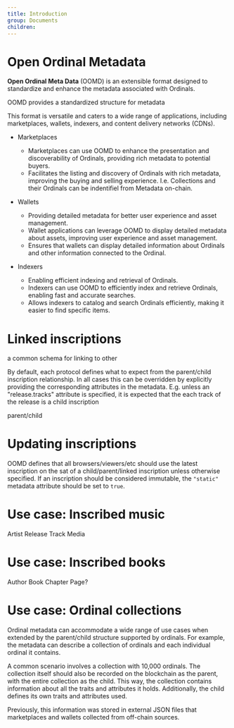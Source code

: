 ```yaml
---
title: Introduction
group: Documents
children:
---
```


# Open Ordinal Metadata

**Open Ordinal Meta Data** (OOMD) is an extensible format designed to standardize and enhance the metadata associated with Ordinals. 

OOMD provides a standardized structure for metadata

This format is versatile and caters to a wide range of applications, including marketplaces, wallets, indexers, and content delivery networks (CDNs).


- Marketplaces
    - Marketplaces can use OOMD to enhance the presentation and discoverability of Ordinals, providing rich metadata to potential buyers.
    - Facilitates the listing and discovery of Ordinals with rich metadata, improving the buying and selling experience. I.e. Collections and their Ordinals can be indentifiel from Metadata on-chain.

- Wallets
    - Providing detailed metadata for better user experience and asset management.
    - Wallet applications can leverage OOMD to display detailed metadata about assets, improving user experience and asset management.
    - Ensures that wallets can display detailed information about Ordinals and other information connected to the Ordinal.

- Indexers
    - Enabling efficient indexing and retrieval of Ordinals.
    - Indexers can use OOMD to efficiently index and retrieve Ordinals, enabling fast and accurate searches.
    - Allows indexers to catalog and search Ordinals efficiently, making it easier to find specific items.



# Linked inscriptions

a common schema for linking to other 

By default, each protocol defines what to expect from the parent/child inscription relationship.
In all cases this can be overridden by explicitly providing the corresponding attributes in the metadata.
E.g. unless an "release.tracks" attribute is specified, it is expected that the each track of the release is a child inscription

parent/child

# Updating inscriptions

OOMD defines that all browsers/viewers/etc should use the latest inscription on the sat of a child/parent/linked inscription unless otherwise specified. If an inscription should be considered immutable, the `"static"` metadata attribute should be set to `true`.

# Use case: Inscribed music

Artist
Release
Track
Media

# Use case: Inscribed books

Author
Book
Chapter
Page?

# Use case: Ordinal collections

Ordinal metadata can accommodate a wide range of use cases when extended by the parent/child structure supported by ordinals. For example, the metadata can describe a collection of ordinals and each individual ordinal it contains.

A common scenario involves a collection with 10,000 ordinals. The collection itself should also be recorded on the blockchain as the parent, with the entire collection as the child. This way, the collection contains information about all the traits and attributes it holds. Additionally, the child defines its own traits and attributes used.

Previously, this information was stored in external JSON files that marketplaces and wallets collected from off-chain sources.

